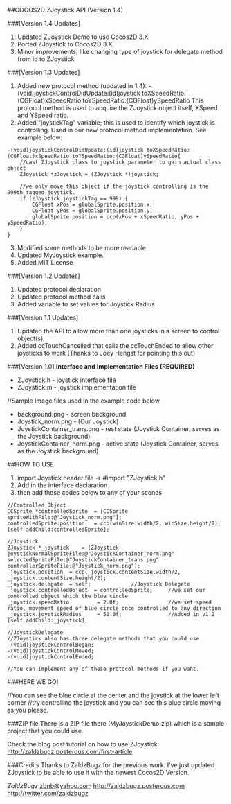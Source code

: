 ##COCOS2D ZJoystick API (Version 1.4)

###[Version 1.4 Updates]
1. Updated ZJoystick Demo to use Cocos2D 3.X
2. Ported ZJoystick to Cocos2D 3.X
3. Minor improvements, like changing type of joystick for delegate method from id to ZJoystick

###[Version 1.3 Updates]
1. Added new protocol method (updated in 1.4):
-(void)joystickControlDidUpdate:(id)joystick toXSpeedRatio:(CGFloat)xSpeedRatio toYSpeedRatio:(CGFloat)ySpeedRatio
This protocol method is used to acquire the ZJoystick object itself, XSpeed and YSpeed ratio.
2. Added "joystickTag" variable; this is used to identify which joystick is controlling. Used in our new protocol method implementation. See example below:
```
-(void)joystickControlDidUpdate:(id)joystick toXSpeedRatio:(CGFloat)xSpeedRatio toYSpeedRatio:(CGFloat)ySpeedRatio{
    //cast ZJoystick class to joystick parameter to gain actual class object
    ZJoystick *zJoystick = (ZJoystick *)joystick;
    
    //we only move this object if the joystick controlling is the 999th tagged joystick.
    if (zJoystick.joystickTag == 999) {
        CGFloat xPos = globalSprite.position.x;
        CGFloat yPos = globalSprite.position.y;
        globalSprite.position = ccp(xPos + xSpeedRatio, yPos + ySpeedRatio); 
    }
}
```
3. Modified some methods to be more readable
4. Updated MyJoystick example.
5. Added MIT License

###[Version 1.2 Updates]
1. Updated protocol declaration
2. Updated protocol method calls
3. Added variable to set values for Joystick Radius

###[Version 1.1 Updates]
1. Updated the API to allow more than one joysticks in a screen to control   object(s).
2. Added ccTouchCancelled that calls the ccTouchEnded to allow other joysticks to work (Thanks to Joey Hengst for pointing this out)

###[Version 1.0]
**Interface and Implementation Files (REQUIRED)**
* ZJoystick.h - joystick interface file
* ZJoystick.m - joystick implementation file

//Sample Image files used in the example code below 
* background.png - screen background
* Joystick_norm.png - (Our Joystick)
* JoystickContainer_trans.png - rest state (Joystick Container, serves as the Joystick background)
* JoystickContainer_norm.png - active state (Joystick Container, serves as the Joystick background)

##HOW TO USE
1. import Joystick header file -> #import "ZJoystick.h"
2. Add <ZJoystickDelegate> in the interface declaration
3. then add these codes below to any of your scenes

```
//Controlled Object
CCSprite *controlledSprite  = [CCSprite spriteWithFile:@"Joystick_norm.png"];
controlledSprite.position   = ccp(winSize.width/2, winSize.height/2);   
[self addChild:controlledSprite];
        
//Joystick
ZJoystick *_joystick	= [ZJoystick joystickNormalSpriteFile:@"JoystickContainer_norm.png" selectedSpriteFile:@"JoystickContainer_trans.png" controllerSpriteFile:@"Joystick_norm.png"];
_joystick.position	= ccp(_joystick.contentSize.width/2, _joystick.contentSize.height/2);
_joystick.delegate	= self;				//Joystick Delegate
_joystick.controlledObject  = controlledSprite;     //we set our controlled object which the blue circle
_joystick.speedRatio         = 2.0f;                //we set speed ratio, movement speed of blue circle once controlled to any direction
_joystick.joystickRadius     = 50.0f;               //Added in v1.2
[self addChild:_joystick];

//JoystickDelegate
//ZJoystick also has three delegate methods that you could use
-(void)joystickControlBegan;
-(void)joystickControlMoved;
-(void)joystickControlEnded;

//You can implement any of these protocol methods if you want.
```

###HERE WE GO!

//You can see the blue circle at the center and the joystick at the lower left corner
//try controlling the joystick and you can see this blue circle moving as you please.

###ZIP file
There is a ZIP file there (MyJoystickDemo.zip) which is a sample project that you could use.

Check the blog post tutorial on how to use ZJoystick: 
http://zaldzbugz.posterous.com/first-article

###Credits
Thanks to ZaldzBugz for the previous work. I've just updated ZJoystick to be able to use it with the newest Cocos2D Version.

*ZaldzBugz*
zbnb@yahoo.com
http://zaldzbugz.posterous.com
http://twitter.com/zaldzbugz